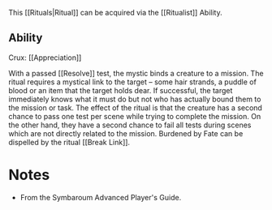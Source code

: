 This [[Rituals|Ritual]] can be acquired via the [[Ritualist]] Ability.
## Ability
Crux: [[Appreciation]]

With a passed [[Resolve]] test, the mystic binds a creature to a mission. The ritual requires a mystical link to the target – some hair strands, a puddle of blood or an item that the target holds dear. If successful, the target immediately knows what it must do but not who has actually bound them to the mission or task. The effect of the ritual is that the creature has a second chance to pass one test per scene while trying to complete the mission. On the other hand, they have a second chance to fail all tests during scenes which are not directly related to the mission. Burdened by Fate can be dispelled by the ritual [[Break Link]].
# Notes
* From the Symbaroum Advanced Player's Guide.